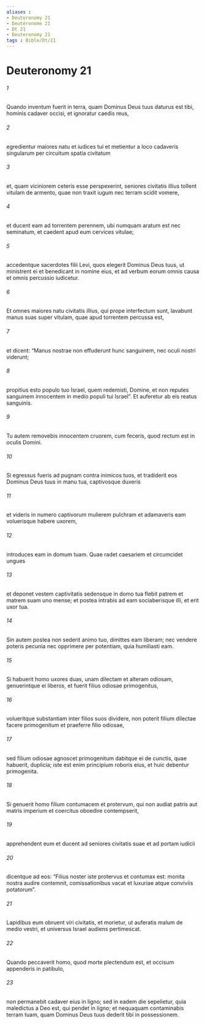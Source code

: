 ```yaml
---
aliases : 
- Deuteronomy 21
- Deutéronome 21
- Dt 21
- Deuteronomy 21
tags : Bible/Dt/21
---
```


# Deuteronomy 21

###### 1
Quando inventum fuerit in terra, quam Dominus Deus tuus daturus est tibi, hominis cadaver occisi, et ignoratur caedis reus, 
###### 2
egredientur maiores natu et iudices tui et metientur a loco cadaveris singularum per circuitum spatia civitatum 
###### 3
et, quam viciniorem ceteris esse perspexerint, seniores civitatis illius tollent vitulam de armento, quae non traxit iugum nec terram scidit vomere, 
###### 4
et ducent eam ad torrentem perennem, ubi numquam aratum est nec seminatum, et caedent apud eum cervices vitulae; 
###### 5
accedentque sacerdotes filii Levi, quos elegerit Dominus Deus tuus, ut ministrent ei et benedicant in nomine eius, et ad verbum eorum omnis causa et omnis percussio iudicetur. 
###### 6
Et omnes maiores natu civitatis illius, qui prope interfectum sunt, lavabunt manus suas super vitulam, quae apud torrentem percussa est, 
###### 7
et dicent: “Manus nostrae non effuderunt hunc sanguinem, nec oculi nostri viderunt; 
###### 8
propitius esto populo tuo Israel, quem redemisti, Domine, et non reputes sanguinem innocentem in medio populi tui Israel”. Et auferetur ab eis reatus sanguinis. 
###### 9
Tu autem removebis innocentem cruorem, cum feceris, quod rectum est in oculis Domini.
###### 10
Si egressus fueris ad pugnam contra inimicos tuos, et tradiderit eos Dominus Deus tuus in manu tua, captivosque duxeris 
###### 11
et videris in numero captivorum mulierem pulchram et adamaveris eam voluerisque habere uxorem, 
###### 12
introduces eam in domum tuam. Quae radet caesariem et circumcidet ungues 
###### 13
et deponet vestem captivitatis sedensque in domo tua flebit patrem et matrem suam uno mense; et postea intrabis ad eam sociaberisque illi, et erit uxor tua. 
###### 14
Sin autem postea non sederit animo tuo, dimittes eam liberam; nec vendere poteris pecunia nec opprimere per potentiam, quia humiliasti eam.
###### 15
Si habuerit homo uxores duas, unam dilectam et alteram odiosam, genuerintque ei liberos, et fuerit filius odiosae primogenitus, 
###### 16
volueritque substantiam inter filios suos dividere, non poterit filium dilectae facere primogenitum et praeferre filio odiosae, 
###### 17
sed filium odiosae agnoscet primogenitum dabitque ei de cunctis, quae habuerit, duplicia; iste est enim principium roboris eius, et huic debentur primogenita.
###### 18
Si genuerit homo filium contumacem et protervum, qui non audiat patris aut matris imperium et coercitus oboedire contempserit, 
###### 19
apprehendent eum et ducent ad seniores civitatis suae et ad portam iudicii 
###### 20
dicentque ad eos: “Filius noster iste protervus et contumax est: monita nostra audire contemnit, comissationibus vacat et luxuriae atque conviviis potatorum”. 
###### 21
Lapidibus eum obruent viri civitatis, et morietur, ut auferatis malum de medio vestri, et universus Israel audiens pertimescat.
###### 22
Quando peccaverit homo, quod morte plectendum est, et occisum appenderis in patibulo, 
###### 23
non permanebit cadaver eius in ligno; sed in eadem die sepelietur, quia maledictus a Deo est, qui pendet in ligno; et nequaquam contaminabis terram tuam, quam Dominus Deus tuus dederit tibi in possessionem.
